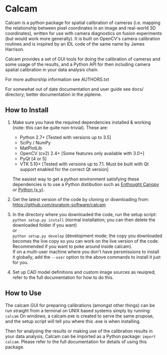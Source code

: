 # Calcam
Calcam is a python package for spatial calibration of cameras (i.e. mapping the relationship between pixel coordinates in an image and real-world 3D coordinates), written for use with camera diagnostics on fusion experiments (but would work more generally). It is built on OpenCV's camera calibration routines and is inspired by an IDL code of the same name by James Harrison.

Calcam provides a set of GUI tools for doing the calibration of cameras and some usage of the results, and a Python API for then including camera spatial calibration in your data analysis chain.

For more authorship information see AUTHORS.txt

For somewhat out of date documentation and user guide see docs/ directory; better documentation in the pipleine.

## How to Install

1. Make sure you have the required dependencies installed & working (note: this can be quite non-trivial). These are:
	- Python 2.7+ [Tested with versions up to 3.5]
	- SciPy / NumPy
	- MatPlotLib
	- OpenCV (cv2) 2.4+ [Some features only available with 3.0+]
	- PyQt [4 or 5]
	- VTK 5.10+ [Tested with versions up to 7.1. Must be built with Qt support enabled for the correct Qt version]

   The easiest way to get a python environment satisfying these dependencies is to use a Python distibution such as [Enthought Canopy](https://www.enthought.com/product/canopy/) or [Python (x,y)](https://python-xy.github.io/). 


 2. Get the latest version of the code by cloning or downloading from: https://github.com/euratom-software/calcam

3. In the directory where you downloaded the code, run the setup script:<br>`python setup.py install` (normal installation; you can then delete the downloaded folder if you want)<br>or<br>`python setup.py develop` (development mode; the copy you downloaded becomes the live copy so you can work on the live version of the code. Recommended if you want to poke around inside calcam).<br> If on a multi-user machine where you don't have persmissions to install it globally, add the `--user` option to the above commands to install it just for you.
4. Set up CAD model definitions and custom image sources as reuiqred; refer to the full documentation for how to do this.

## How to Use
The calcam GUI for preparing calibrations (amongst other things) can be run straight from a terminal on UNIX based systems simply by running: `calcam`
On windows, a calcam.exe is created to serve the same prupose, and the setup script will tell you where this .exe is when installing.

Then for analysing the results or making use of the calibration results in your data analysis, Calcam can be imported as a Python package: `import calcam`. Please refer to the full documentation for details of using this package.